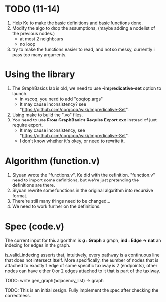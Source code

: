 # TODO (11-14)
1. Help Ke to make the basic definitions and basic functions done.
2. Modify the algo to drop the assumptions, (maybe adding a nodelist of the previous nodes.)
    - at most 2 neighbours
    - no loop
3. try to make the functions easier to read, and not so messy, currently i pass too many arguments.


# Using the library
1. The GraphBasics lab is old, we need to use **-impredicative-set** option to launch.
    - in vscoq, you need to add "coqtop.args"
    - It may cause inconsistency?  see "https://github.com/coq/coq/wiki/Impredicative-Set".
2. Using make to build the ".vo" files.
3. You need to use **From GraphBasics Require Export xxx** instead of just require export. 
    - It may cause inconsistency, see "https://github.com/coq/coq/wiki/Impredicative-Set".
    - I don't know whether it's okey, or need to rewrite it.


# Algorithm (function.v)
1. Siyuan wrote the "functions.v", Ke did with the definition. "function.v" need to import some definitions, but we're just pretending the definitions are there.
2. Siyuan rewrite some functions in the original algorithm into recursive format. 
3. There're still many things need to be changed...
4. We need to work further on the definitions.

# Spec (code.v)
The current input for this algorithm is **g : Graph** a graph, **ind : Edge -> nat** an indexing for edges in the graph. 

is_valid_indexing asserts that, intuitively, every pathway is a continuous line that does not intersect itself. More specifically, the number of nodes that is attached to exactly 1 edge of some specific taxiway is 2 (endpoints), other nodes can have either 0 or 2 edges attached to it that is part of the taxiway.

TODO: write gen_graph(adjacency_list) -> graph

TODO: This is an initial design. Fully implement the spec after checking the correctness.
